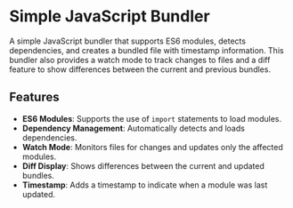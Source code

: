 # Simple JavaScript Bundler

A simple JavaScript bundler that supports ES6 modules, detects dependencies, and creates a bundled file with timestamp information. This bundler also provides a watch mode to track changes to files and a diff feature to show differences between the current and previous bundles.

## Features

- **ES6 Modules**: Supports the use of `import` statements to load modules.
- **Dependency Management**: Automatically detects and loads dependencies.
- **Watch Mode**: Monitors files for changes and updates only the affected modules.
- **Diff Display**: Shows differences between the current and updated bundles.
- **Timestamp**: Adds a timestamp to indicate when a module was last updated.
